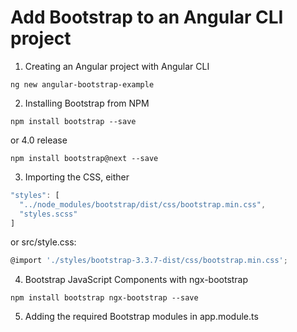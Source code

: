 # Add Bootstrap to an Angular CLI project

1. Creating an Angular project with Angular CLI

```console
ng new angular-bootstrap-example
```

2. Installing Bootstrap from NPM

```console
npm install bootstrap --save
```
or 4.0 release
```console
npm install bootstrap@next --save
```

3. Importing the CSS, either
```js
"styles": [
  "../node_modules/bootstrap/dist/css/bootstrap.min.css",
  "styles.scss"
]
```
or src/style.css:
```js
@import './styles/bootstrap-3.3.7-dist/css/bootstrap.min.css';
```

4. Bootstrap JavaScript Components with ngx-bootstrap
```console
npm install bootstrap ngx-bootstrap --save
```

5. Adding the required Bootstrap modules in app.module.ts
